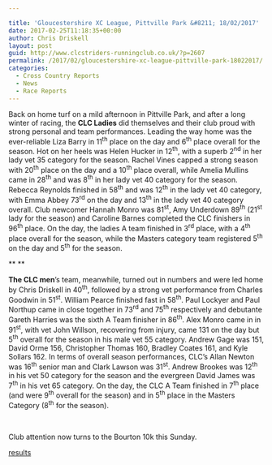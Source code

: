 ```yaml
---

title: 'Gloucestershire XC League, Pittville Park &#8211; 18/02/2017'
date: 2017-02-25T11:18:35+00:00
author: Chris Driskell
layout: post
guid: http://www.clcstriders-runningclub.co.uk/?p=2607
permalink: /2017/02/gloucestershire-xc-league-pittville-park-18022017/
categories:
  - Cross Country Reports
  - News
  - Race Reports
---
```

Back on home turf on a mild afternoon in Pittville Park, and after a long winter of racing, the **CLC Ladies** did themselves and their club proud with strong personal and team performances. Leading the way home was the ever-reliable Liza Barry in 11<sup>th</sup> place on the day and 6<sup>th</sup> place overall for the season. Hot on her heels was Helen Hucker in 12<sup>th</sup>, with a superb 2<sup>nd</sup> in her lady vet 35 category for the season. Rachel Vines capped a strong season with 20<sup>th</sup> place on the day and a 10<sup>th</sup> place overall, while Amelia Mullins came in 28<sup>th</sup> and was 8<sup>th</sup> in her lady vet 40 category for the season. Rebecca Reynolds finished in 58<sup>th</sup> and was 12<sup>th</sup> in the lady vet 40 category, with Emma Abbey 73<sup>rd</sup> on the day and 13<sup>th</sup> in the lady vet 40 category overall. Club newcomer Hannah Monro was 81<sup>st</sup>, Amy Underdown 89<sup>th</sup> (21<sup>st</sup> lady for the season) and Caroline Barnes completed the CLC finishers in 96<sup>th</sup> place. On the day, the ladies A team finished in 3<sup>rd</sup> place, with a 4<sup>th</sup> place overall for the season, while the Masters category team registered 5<sup>th</sup> on the day and 5<sup>th</sup> for the season.

** **

**The CLC men**’s team, meanwhile, turned out in numbers and were led home by Chris Driskell in 40<sup>th</sup>, followed by a strong vet performance from Charles Goodwin in 51<sup>st</sup>. William Pearce finished fast in 58<sup>th</sup>. Paul Lockyer and Paul Northup came in close together in 73<sup>rd</sup> and 75<sup>th</sup> respectively and debutante Gareth Harries was the sixth A Team finisher in 86<sup>th</sup>. Alex Monro came in in 91<sup>st</sup>, with vet John Willson, recovering from injury, came 131 on the day but 5<sup>th</sup> overall for the season in his male vet 55 category. Andrew Gage was 151, David Orme 156, Christopher Thomas 160, Bradley Coates 161, and Kyle Sollars 162. In terms of overall season performances, CLC’s Allan Newton was 16<sup>th</sup> senior man and Clark Lawson was 31<sup>st</sup>. Andrew Brookes was 12<sup>th</sup> in his vet 50 category for the season and the evergreen David James was 7<sup>th</sup> in his vet 65 category. On the day, the CLC A Team finished in 7<sup>th</sup> place (and were 9<sup>th</sup> overall for the season) and in 5<sup>th</sup> place in the Masters Category (8<sup>th</sup> for the season).

&nbsp;

Club attention now turns to the Bourton 10k this Sunday.

[results](https://www.athletics4u.co.uk/app/download/6597499/EventStandings_version+1.pdf)